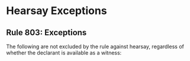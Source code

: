 # Hearsay Exceptions

## Rule 803: Exceptions

The following are not excluded by the rule against hearsay, regardless of whether the declarant is available as a witness:



